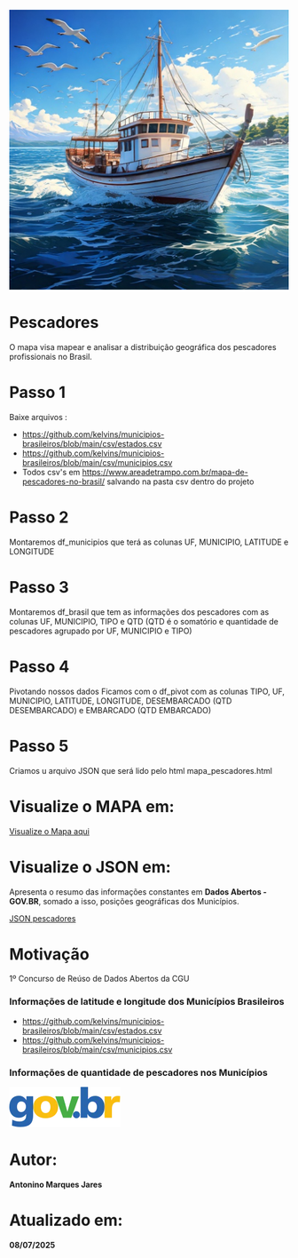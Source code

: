 ![Pescador](https://github.com/Antonino-Marques-Jares/pescadores/blob/main/barco_de_pesca.jpg)

# Pescadores
O mapa visa mapear e analisar a distribuição geográfica dos pescadores profissionais no Brasil.

# Passo 1
Baixe arquivos :
- https://github.com/kelvins/municipios-brasileiros/blob/main/csv/estados.csv
- https://github.com/kelvins/municipios-brasileiros/blob/main/csv/municipios.csv
- Todos csv's em https://www.areadetrampo.com.br/mapa-de-pescadores-no-brasil/ salvando na pasta csv dentro do projeto

# Passo 2
Montaremos df_municipios que terá as colunas UF,	MUNICIPIO,	LATITUDE e	LONGITUDE

# Passo 3
Montaremos df_brasil que tem as informações dos pescadores com as colunas UF, MUNICIPIO,	TIPO e	QTD (QTD é o somatório e quantidade de pescadores agrupado por UF, MUNICIPIO e TIPO)

# Passo 4
Pivotando nossos dados
Ficamos com o df_pivot com as colunas 
TIPO,  UF, MUNICIPIO,  LATITUDE,  LONGITUDE,  DESEMBARCADO (QTD DESEMBARCADO) e  EMBARCADO (QTD EMBARCADO)

# Passo 5
Criamos u arquivo JSON que será lido pelo html mapa_pescadores.html

# Visualize o MAPA em:

[Visualize o Mapa aqui](https://www.areadetrampo.com.br/mapa-de-pescadores-no-brasil/)

# Visualize o JSON em:

Apresenta o resumo das informações constantes em **Dados Abertos - GOV.BR**, somado a isso, posições geográficas dos Municípios.

[JSON pescadores](https://www.areadetrampo.com.br/wp-content/uploads/2025/07/dados_pescadores_no_brasil_08_07_2025.json)

# Motivação

1º Concurso de Reúso de Dados Abertos da CGU

### Informações de latitude e longitude dos Municípios Brasileiros

* https://github.com/kelvins/municipios-brasileiros/blob/main/csv/estados.csv
* https://github.com/kelvins/municipios-brasileiros/blob/main/csv/municipios.csv
  
### Informações de quantidade de pescadores nos Municípios
[![Gov Br](govbr.webp)](https://dados.gov.br/dados/conjuntos-dados/base-de-dados-dos-registros-de-pescadores-e-pescadoras-profissionais)
  
# Autor:

**Antonino Marques Jares**

# Atualizado em:

**08/07/2025**
